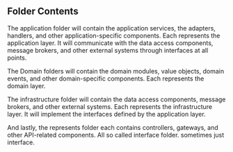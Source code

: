 ## Folder Contents

The application folder will contain the application services, the adapters, handlers, and other application-specific components. Each represents the application layer. It will communicate with the data access components, message brokers, and other external systems through interfaces at all points.

The Domain folders will contain the domain modules, value objects, domain events, and other domain-specific components. Each represents the domain layer.

The infrastructure folder will contain the data access components, message brokers, and other external systems. Each represents the infrastructure layer. It will implement the interfaces defined by the application layer.

And lastly, the represents folder each contains controllers, gateways, and other API-related components. All so called interface folder. sometimes just interface.
